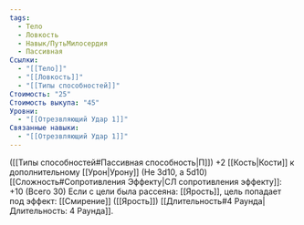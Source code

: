 ```yaml
---
tags:
  - Тело
  - Ловкость
  - Навык/ПутьМилосердия
  - Пассивная
Ссылки:
  - "[[Тело]]"
  - "[[Ловкость]]"
  - "[[Типы способностей]]"
Стоимость: "25"
Стоимость выкупа: "45"
Уровни:
  - "[[Отрезвляющий Удар 1]]"
Связанные навыки:
  - "[[Отрезвляющий Удар 1]]"
---
```

([[Типы способностей#Пассивная способность|П]]) +2 [[Кость|Кости]] к дополнительному [[Урон|Урону]] (Не 3d10, а 5d10)
[[Сложность#Cопротивления Эффекту|СЛ сопротивления эффекту]]: +10 (Всего 30)
Если с цели была рассеяна: [[Ярость]], цель попадает под эффект: [[Смирение]] ([[Ярость]]) [[Длительность#4 Раунда|Длительность: 4 Раунда]].  